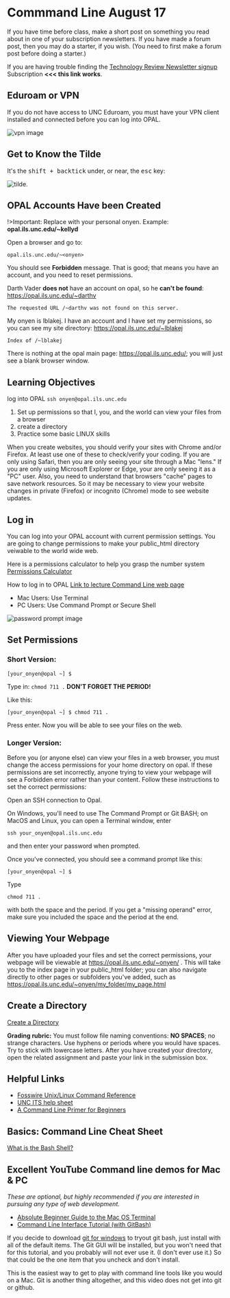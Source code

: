 # Commmand Line August 17

If you have time before class, make a short post on something you read about in one of your subscription newsletters. If you have made a forum post, then you may do a starter, if you wish. (You need to first make a forum post before doing a starter.)

If you are having trouble finding the [Technology Review Newsletter signup](https://forms.technologyreview.com/the-download/) Subscription **<<< this link works**.

## Eduroam or VPN

If you do not have access to UNC Eduroam, you must have your VPN client installed and connected before you can log into OPAL.

![vpn image](images/active-vpn-example.png)

## Get to Know the Tilde

It's the <kbd>shift + backtick</kbd> under, or near, the <kbd>esc</kbd> key:

![tilde](images/tilde.png).


## OPAL Accounts Have been Created

!>Important: Replace **<onyen>** with your personal onyen. Example: **opal.ils.unc.edu/~kellyd**

Open a browser and go to:

```
opal.ils.unc.edu/~<onyen>
```  

You should see **Forbidden** message. That is good; that means you have an account, and you need to reset permissions.

Darth Vader **does not** have an account on opal, so he **can't be found**: <https://opal.ils.unc.edu/~darthv>

```
The requested URL /~darthv was not found on this server.
```

My onyen is lblakej. I have an account and I have set my permissions, so you can see my site directory: <https://opal.ils.unc.edu/~lblakej>

```
Index of /~lblakej
```

There is nothing at the opal main page: <https://opal.ils.unc.edu/>; you will just see a blank browser window.

## Learning Objectives

log into OPAL ```ssh onyen@opal.ils.unc.edu```
1. Set up permissions so that I, you, and the world can view your files from a browser
3. create a directory
4. Practice some basic LINUX skills


When you create websites, you should verify your sites with Chrome and/or Firefox. At least use one of these to check/verify your coding. If you are only using Safari, then you are only seeing your site through a Mac "lens." If you are only using Microsoft Explorer or Edge, your are only seeing it as a "PC" user. Also, you need to understand that browsers "cache" pages to save network resources. So it may be necessary to view your website changes in private (Firefox) or incognito (Chrome) mode to see website updates.

## Log in

You can log into your OPAL account with current permission settings. You are going to change permissions to make your public_html directory veiwable to the world wide web.

Here is a permissions calculator to help you grasp the number system [Permissions Calculator](http://permissions-calculator.org/)

How to log in to OPAL
[Link to lecture Command Line web page](https://ils.unc.edu/courses/2020_spring/inls161_001/02a.03.command-line.html)

* Mac Users: Use Terminal
* PC Users: Use Command Prompt or Secure Shell

![password prompt image](images/terminal-password-prompt.png)

## Set Permissions

### Short Version:

```
[your_onyen@opal ~] $
```
Type in: ```chmod 711 .``` **DON'T FORGET THE PERIOD!**

Like this:

```
[your_onyen@opal ~] $ chmod 711 .
```

Press enter. Now you will be able to see your files on the web.

### Longer Version:

Before you (or anyone else) can view your files in a web browser, you must change the access permissions for your home directory on opal. If these permissions are set incorrectly, anyone trying to view your webpage will see a Forbidden error rather than your content. Follow these instructions to set the correct permissions:

Open an SSH connection to Opal.

On Windows, you'll need to use The Command Prompt or Git BASH; on MacOS and Linux, you can open a Terminal window, enter

```
ssh your_onyen@opal.ils.unc.edu
```

and then enter your password when prompted.

Once you've connected, you should see a command prompt like this:

```
[your_onyen@opal ~] $
```

Type

```
chmod 711 .
```

with both the space and the period. If you get a "missing operand" error, make sure you included the space and the period at the end.

## Viewing Your Webpage

After you have uploaded your files and set the correct permissions, your webpage will be viewable at https://opal.ils.unc.edu/~onyen/ . This will take you to the index page in your public_html folder; you can also navigate directly to other pages or subfolders you've added, such as https://opal.ils.unc.edu/~onyen/my_folder/my_page.html

## Create a Directory

<a href="https://ils.unc.edu/courses/2020_spring/inls161_001/02b.02.new-directory.html">Create a Directory</a>

**Grading rubric:** You must follow file naming conventions: **NO SPACES**; no strange characters. Use hyphens or periods where you would have spaces. Try to stick with lowercase letters. After you have created your directory, open the related assignment and paste your link in the submission box.</p>


## Helpful Links

* [Fosswire Unix/Linux Command Reference](https://files.fosswire.com/2007/08/fwunixref.pdf)
* [UNC ITS help sheet](https://github.com/ljonesdesign/161-recitations/blob/master/docs/files/unc-unix-help.pdf)
* [A Command Line Primer for Beginners](https://lifehacker.com/a-command-line-primer-for-beginners-5633909)


## Basics: Command Line Cheat Sheet
[What is the Bash Shell?](https://en.wikipedia.org/wiki/Bash_(Unix_shell))

## Excellent YouTube Command line demos for Mac & PC

*These are optional, but highly recommended if you are interested in pursuing any type of web development.*

* [Absolute Beginner Guide to the Mac OS Terminal](https://www.youtube.com/watch?v=aKRYQsKR46I)
* [Command Line Interface Tutorial (with GitBash)](https://www.youtube.com/watch?v=sw9kdFka8rA) 

If you decide to download [git for windows](https://gitforwindows.org) to tryout git bash, just install with all of the default items.  The Git GUI will be installed, but you won't need that for this tutorial, and you probably will not ever use it. (I don't ever use it.) So that could be the one item that you uncheck and don't install. 

 This is the easiest way to get to play with command line tools like you would on a Mac. Git is another thing altogether, and this video does not get into git or github. 
